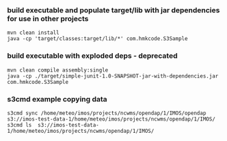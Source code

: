 


### build executable and populate target/lib with jar dependencies for use in other projects
```
mvn clean install
java -cp 'target/classes:target/lib/*' com.hmkcode.S3Sample
```


### build executable with exploded deps - deprecated
```
mvn clean compile assembly:single
java -cp ./target/simple-junit-1.0-SNAPSHOT-jar-with-dependencies.jar com.hmkcode.S3Sample
```


### s3cmd example copying data
```
s3cmd sync /home/meteo/imos/projects/ncwms/opendap/1/IMOS/opendap   s3://imos-test-data-1/home/meteo/imos/projects/ncwms/opendap/1/IMOS/
s3cmd ls  s3://imos-test-data-1/home/meteo/imos/projects/ncwms/opendap/1/IMOS/
```




